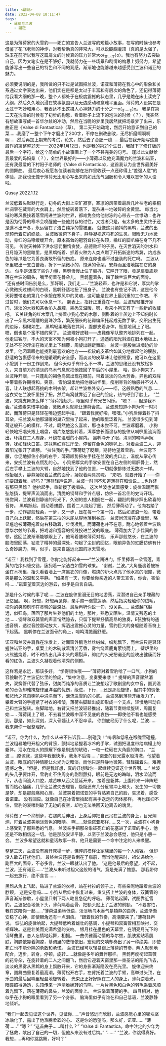 ```yaml
---
title: <翩跹>
date: 2022-04-08 18:11:47
tags:
  - 薄荷与兰波
    - 翩跹
---
```

这是为薄荷家的大雪豹——死亡的宣告人兰波写的短篇小故事，在写的时候也参考借鉴了花飞老师的神作，对我帮助真的非常大，可以说醍醐灌顶（真的是太强了，珠玉在前所以我写这篇屑文的时候真的压力非常大o(╥﹏╥)o）。我也有努力去突破自己，因为文笔实在是不够好，我就努力在一些场景和剧情的构思上努努力，希望能够写出一些自己的特色和不同的观感，渐渐地也能够越来越感受到兰波和诺亚的魅力。
<!-- more -->
必须要说明的是，我所做的只不过是试图把兰波，诺亚和薄荷在我心中的形象和关系通过文字表达出来，他们实在是都是太过于丰富和有层次的角色了。还记得薄荷给我看大纲的那一晚，整个人都处于在极度震撼的状态里，几乎是跪在床上读完了大纲，然后久久地沉浸在故事氛围以及无边感动和意难平里面。薄荷的人设实在是太过于巧妙和用心，我表达不出这摄人心神魅力的十分之一o(╥﹏╥)o。
我是在第二天在洗澡的时候有了初步的构思，看着肚子上流下的泡沫的时候（？），我突然有想故事写成一首华尔兹的冲动，然后在当晚的梦里我居然就把场景梦了出来，乐曲正是《Valse di Fantastica》（草）。
第二天开始动笔，然后开始意识到自己的菜……我磨了一整个下午才磨出了200字，不停在删改删改，无尽折磨啊啊啊啊……然后再加上期末的考试，论文，然后去了合肥一趟……最后在我开始写这篇屑作的第整整21天——2022年1月12日，也是我的第21个生日，我敲下了修订版的最后一个字符，给这个简单的小故事画上了一个不甚完美的句号。
谨以此文献给我最爱的妈妈桑（？），全世界最好的——小薄荷以及他充满魔力的兰波和诺亚，还有我最爱的下村阳子老师的《Valse di Fantastica》，这首我认为全世界最美好的圆舞曲。
最后衷心祝愿各位读者能够在拙作里收获一点还称得上“差强人意”的体验，那我也无愧于薄荷无比用心写出来的如此荡气回肠和令人难以忘怀的人设啦。


Qusay
2022.1.12


兰波低着头默默行走，初冬的大街上空旷寂寥，寒凛的风带着最后几片枯老的梧桐叶凋零在藏青的大衣肩上，然后旋转着落下，混杂进一地破碎的金黄里。
每当北域的寒风裹挟着落雪闯进兰波的世界，都难免会给他封冻的心带去一丝悸动：也许是因为彻骨的寒冷会唤醒他一些他封存的过往，又或者只是，有太多的生灵终于还是逃不出严冬，永远留在了洁白纯净的雪被里。
就像这只颤抖的黑鹎，兰波的出现预示着它的终章。
兰波微微俯下身子，静静凝视这将死的生灵。眼睑无力地微动，赤红的鸟喙缓缓开合，原本高耸的冠羽耷拉在头顶，橘红的脚爪缩在身下几不可见。
传说天神降下洪水惩罚懒惰贪婪，品德败坏的子民，在灭世滔天的洪水和日月隐灭的黑暗里，是黑鹎衔着、抓着火种为人类点燃了开拓新途的希冀，灼成赤色的喙爪是它为善良勇敢所留的伤疤。
原来连你也逃不过盛装的死亡吗。
兰波从怀里取出一支白蔷薇，折下一朵微小的，饱满的骨朵，安静而圣洁地摆在它的身边。
似乎是汲取了些许力量，黑鹎慢慢止住了颤抖，它睁开了眼，竟是扇着翅膀落在兰波的肩头，嘴里衔着花骨朵儿。
黑鹎歪着头，蹭了蹭兰波巨大的面骨。
“还有些时间告别是么，那好啊，我们走……”兰波轻声，也许是和它说，厚实的掌心微微抚过翅间的白斑，黑鹎舒适地扭了扭身子。
兰波也有些记不清，这是他今天将要带走的第几个休憩在寒风中的灵魂，这可能是世界上最沉重的工作吧。
不过暂时，他们先可以休息一下。
腕表上，指针正重叠在一起，兰波轻轻推开家门，淡淡的木器和茶香沁入鼻腔，熟悉又温暖，嗯，看来小狗又有了一些新的收藏吧。
玄关转角的红木案几上挤着小狗心爱的木雕，侧卧着的羊羔边上不知何时长出了一朵黑木精雕的曼珠沙华，繁茂细长的花瓣编织托起成无数手掌，交织出生死的边际，栩栩如生。
黑鹎轻柔地落在其间，腹部支着身体，惬意地闭上了眼。
嗯，倒也是个蛮不错的窝了。
兰波理好皮鞋——皮鞋像军队整齐地排列在一起。
他走进客厅，不大的天窗不知为何被小狗打开了，通透的阳光斜洒在旧木地板上，无处不在的浮尘在微光里上下翻覆，周旋出翩跹舞蹈。
兰波一屁股坐进墙边的沙发里，他闭着眼也能找到最喜欢的地方——松软的皮革恰如其分地撑起他的腰肢，舒适的包裹感带来的是暖暖的安全感，而淡淡的皮草味让他很惬意，他可以在这里小憩到下一份工作到来。
但今天似乎有什么不一样，兰波的思绪还没有放松多久，来自前方的清淡的乌木气息就把他拽回了午后的小屋里。
哈，是小狗来了。
兰波睁开眼，一只蓬乱的褐色鸟窝出现在眼前，带着淡淡的乌木芳香，异色的双眸中带着些许期待和，笑意。
雪豹温柔地把他搂进怀里，瘦削脊背的触感并不讨人喜，让人联想起高挑的木制衣架，却让兰波格外安心——唔，这般熟悉的气息……
这衣架在兰波怀里扭了扭，然后鸟窝就靠近了自己的脸庞，热气呼到了脸上。
“兰波，来跳支舞怎么样？”薄荷抬起头，眼里似乎有光芒闪烁。
“嗯？……但是我不会。”兰波素来惜字如金，微微点头就能让薄荷会意。
兰波想知道小狗为何一时兴起，而薄荷只是轻轻在嘴边竖起手指。
“跟着我就好啦，嘿嘿。”小狗后仰着抖了抖耳朵，把兰波从他那温暖的巢穴里拉了起来，他的眼里泛着光。
兰波很少见到薄荷这般开心的模样，不过，既然他这么喜欢，那也未尝不可。兰波琢磨着。
小狗轻快地把唱头拨上唱盘，唱片悠悠旋转着，浑厚悠长而温存的旋律从喇叭里流淌而出，环绕在二人周身，环绕在温暖的小屋内。
黑鹎睁开了眼，清冽的啼鸣声婉转，犹如轻快口笛。这抹黑红穿过厅堂，停留在金色的喇叭上，对着兰波二人，迎着阳光张开了翅膀。
“拉住我的手。”薄荷眨了眨眼，期待地望着雪豹。
兰波弯下腰，仓促地抓住小狗的右手，薄荷顺势把左手挂在兰波的虎口上，温度从掌心传来，安抚兰波有点慌乱的心。
小狗把厚实的手掌安置在自己左侧的肩胛骨上，然后左手攀上兰波的大臂，自然地找到了他的位置，一切就像排练过无数次一样。
他抬起头，静静凝视着兰波的面骨，凝视着两具灵魂。
“来吧，就要开始了——你们要跟着我，好吗？”薄荷轻声说道，兰波一时间不知道薄荷在和谁说……也许还有那只黑鹎？
他抬起手，重新拨了拨唱头。
这次兰波也试着感受：旋律温暖而恢弘悠扬，提琴声流淌而出，清脆的钢琴和手铃点缀，仿佛一首宏伟的史诗开场。
恍惚间，兰波看到静谧的月光下，久别的恋人相拥在一起，翩跹的舞步踩出欣喜的音符。
黑鹎跃起，扇动着翅膀，围着二人绕起了圈。
然后薄荷动了。他向右踏了一步，动作那般轻柔，一步，又一步，压在每一个第一拍，然后如波浪一般，带着自己向上跃起，然后在第三拍的末尾从容地落到谷底。
兰波尚沉浸在旋律里，略显尴尬被薄荷拖着向右移动着，步伐凌乱。而薄荷也并不在意，耐心地领着兰波熟悉华尔兹的节奏，把戏谑和宽容的视线投进兰波的眼底。
薄荷加大了步伐间的停顿，这回兰波渐渐能够跟上了，他弯着腰和薄荷对视。
乐声那般悠长，在兰波的脑海里回荡，钻进了精神的最深处，勾起了尘封的回忆，眼前异色的虹膜仿佛有什么奇妙魔力，啊，似乎，是来自遥远北国的冰天雪地。

“诺亚！我找到了雪莲，你肯定能好起来——”兰波闯进门，怀里捧着一朵雪莲，青黄的花序纠缠交错，簇拥着一朵洁白如雪的球果。
“谢谢，兰波。”大角鹿裹着被袄坐在木椅里，抬头看着墙上一席黑衣的肖像，燃烧的炉火点亮了他水灵的眼瞳，微笑是那么的温和又平静。
“如果有一天，你要给你亲近的人带去宣告，你会，害怕吗……”诺亚望着天边的游云，似乎是自言自语。

那是什么时候的事了呢……兰波在旋律里漫无目的地游荡，深潜进自己亲手埋藏的记忆里。
啊，好想，好想再见你，亲手熬一碗雪莲汤，然后指尖轻触你的绒毛，把你的笑颜刻印在灵魂的最深处，最后再听你说一句，没关系……
兰波越飞越远，似归鸟，落回了那片生养他们的土地，那片，熟悉又陌生，温情又残忍的土地……
钢琴和双簧管的声音悄然隐去，只留下提琴抒情高昂的独奏，E弦独特的通透音质，透过音腔震动放大，挥洒出震撼心灵的力量，雪豹巨大的身躯随着音符上下起落。
黑鹎停在兰波面骨的角上，啼鸣清脆而舒缓。

诺亚和兰波并肩靠在沙发上，对面窗外鹅毛丝丝绒绒，纷乱飘下，而兰波只是轻轻握住诺亚的手，桌案上的木碗散着清苦芳香，雾气绕着鹿角萦绕而上。
壁炉里的火熊熊烧着，时不时传出几声木头的爆裂声，绯红的火光把诺亚的脸映出健康而好看的红色，兰波久久凝视着他清秀的侧颜。

这样若是永远，那该多好。
“学得很快哦——”薄荷对着雪豹哈了一口气，小狗的容貌取代了兰波记忆里的脸庞，“集中注意，变奏要来喽！”
提琴的声音骤然消失，双簧管代替了弦乐，甜美而纯净的音质让兰波想起了歌剧里的女中音，圆润温和的音色却难掩旋律里洋溢的忧伤，级进，下行……还是那段旋律，但其中的惆怅和悲怆之意自喇叭中涓涓而下，泄流进雪豹的心底。
兰波感到薄荷开始发力了，攀着大臂的手握紧了衬衣的褶皱，薄荷右脚踏出旋即形成一个支点，轻慢地带动自己和兰波旋转。左脚踏地，右臂又把兰波轻轻推出，随着节奏继续旋转，周而复始……
薄荷闭上了眼，不去看兰波眼中深不见底的哀伤——即使他不看也能感受到。那是，如此深刻，深入骨髓让人不忍卒读。
你到底经历了什么呢，兰波……我来帮你一起整理好。

“诺亚，你为什么，为什么从来不告诉我……别碰我！”呜咽和低吼在喉咙里碰撞，兰波粗暴地甩开祖父的臂膀，颤抖地紧握着冰冷的手掌，试图把温度带给病榻上的躯体。泪水在烛火的照耀下像是剔透的琥珀，一粒一粒砸在大角鹿的胸口。
“兰波……原谅我，这些年我很快乐，我永不后悔……”诺亚的目光露水般清澈，他望着兰波，眼底的的神情能让火光为之暗淡，而他只是静静地微笑，轻轻摇着头，难掩遗憾之色，“但是，但是我好想，真的好想和你一起继续见证这个世界啊……”
兰波的头几乎要炸开，雪豹止不住周身的剧烈颤抖，眼前是无边的晦暗，泪水溢流而下，从齿间流入口腔，咸苦味从舌尖蔓延开来。
接着是躯体，上腹传来一阵阵短暂而钻心抽痛，几乎让兰波失去理智，隐隐还有几分反胃冲上喉头，发生的一切像是梦，却是那般痛彻心扉。
兰波哭着把诺亚的手背贴紧自己的脸，哀求着，感受着诺亚。
没有回应。就像自己在冰雪里拾起有亲手送走的肉体那样。
再也压抑不住，雪豹的哀嚎刺破了无边的夜空，却也无法唤回天边离去的魂灵。

薄荷做了一个抑制步，右腿向后伸出，上身后仰把自己吊在兰波的身上，目光炯炯，盯着兰波美丽淡蓝色的眼睛。
啊……就像诺亚那样……又一次，兰波在小狗身上感受到了那熟悉的气息。
兰波亲手把那朵象征死亡的花塞进了诺亚的手心，他还是不敢相信这一切。他是那般安详平静，以至于兰波总会感觉，他只是小憩一会。
兰波多希望这就和童话故事一样，他只是需要一个命中注定的人来唤醒。

整整三天，兰波没有离开床榻一步，憔悴的模样让家族里的每一个人动容。
但却没人敢去打扰他们。
最终兰波还是昏倒在了榻前，而当他醒来时，祖父递给他一副巨大的面骨，不必多言，兰波一眼就认出了他。
“这是他最后的愿望，对不起，兰波，还有诺亚……”兰波从未听过祖父这般的语气，竟是充满了愧意。
那我带你一起去旅行，绝不食言……

黑鹎从角上飞起，钻进了兰波的衣襟，站在衬衫的领子上，有些亲昵地蹭着兰波的脖颈。
这是安慰吗……
小狗从后仰中恢复过来，重又搭上兰波的身体，双簧管的声音渐渐停歇，小屋里只剩下两人略显急促的呼吸。
薄荷踮起脚，试图靠近雪豹。兰波配合地低下头，薄荷隔着面骨，把额头贴上了兰波的前额。
“不要害怕，我在这陪你一起……”薄荷温柔地低语，淡淡地乌木香气是镇静的良药，兰波渐渐安稳了心神，即使眼角还有一点泪痕。
“跟着我的节奏，高潮要来了。”薄荷轻声说。
恢弘的旋律响起，大提琴低吟着雄壮的基调，小提琴和双簧管相互映衬，交相辉映。这是壮美而充满希望的交响。
银月挂在墨色的天幕里，在明亮月光下的钢琴曲里，恋人忘情地起舞，相拥。
一曲优雅而动情的华尔兹，肌肤紧贴着肌肤，胸膛依靠着胸膛，基调里的悲怆依旧，宏毅的交响却奏出了另一种绝美，即使死亡也不能分隔的勇敢和承诺。
兰波已经可以轻易跟上薄荷的节奏，两人默契地配合，迈步，转身，停顿，旋转……就像是多年的舞伴那样。
黑鹎再度衔起蔷薇的花骨朵，在旋转着的二人之间翻飞，然后它迎着天窗里那一束圣洁的阳光飞去，淡淡的黑雾从黑鹎的身上飘散开来，它的身影渐渐隐没在亮光里。
旋律迎来终章，圆舞曲重复着最高潮，薄荷松开右手，左臂托着兰波的手臂，高举过头顶，在乐曲的最后回响里轻盈地旋转着。
光束正正好好照在二人的身上，薄荷逆着光，眼瞳照得通透，头顶传来一声清脆婉转的鸟鸣，一片片黑色和白色的羽毛乘着风顺着光飘下，落在薄荷的鼻头，兰波的面骨上。
兰波举着薄荷的手。
四目相对，他似乎在小狗的眼里看到了另一个身影。
脑海里似乎有谁在和自己低语，兰波静静地倾听。

“我们一起去见证这个世界，见证你……”声音悠远而欣慰，兰波感觉心里的哪块坚冰融化了，露出了他热腾柔软的心。
这是你的愿望吗，那么好，诺亚……
“薄荷……”
“嗯？”
“这首曲子……叫什么？”
“Valse di Fantastica。命中注定的少年为了拯救，献出了自己的一切，但他从来没有过后悔。”
“……”
“兰波，你跳得真好。我想……再和你跳跳舞，好吗？”